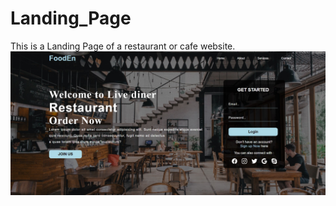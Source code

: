 # Landing_Page
This is a Landing Page of a restaurant or cafe website.
![](/Landing_Page/LandingPage.jpg)
